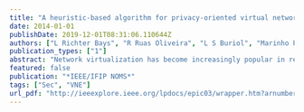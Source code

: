 ```yaml
---
title: "A heuristic-based algorithm for privacy-oriented virtual network embedding"
date: 2014-01-01
publishDate: 2019-12-01T08:31:06.110644Z
authors: ["L Richter Bays", "R Ruas Oliveira", "L S Buriol", "Marinho Pilla Barcellos", "Luciano Paschoal Gaspary"]
publication_types: ["1"]
abstract: "Network virtualization has become increasingly popular in recent years. It has the potential to allow timely handling of network infrastructure requests and, after instantiated, their lifecycle. In addition, it enables improved physical resource utilization. However, the use of network virtualization in large-scale, real environments depends on the ability to adequately map virtual routers and links to physical resources, as well as to protect virtual networks against security threats. With respect to security, confidentiality and privacy mechanisms have become essential in light of recent discoveries related to pervasive electronic surveillance. In this paper we propose a heuristic method for virtual network embedding with security support. The method features precise modeling of overhead costs of security mechanisms and handles incoming requests in an online manner. Additionally, we present a detailed performance comparison between the proposed heuristic and an optimization model based on the same problem. The obtained results demonstrate that the heuristic method is able to find feasible mappings in the order of seconds even when dealing with large network infrastructures, while the optimization model is limited to smaller networks. View full abstract"
featured: false
publication: "*IEEE/IFIP NOMS*"
tags: ["Sec", "VNE"]
url_pdf: "http://ieeexplore.ieee.org/lpdocs/epic03/wrapper.htm?arnumber=6838360 papers3://publication/doi/10.1109/NOMS.2014.6838360"
---
```


